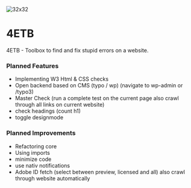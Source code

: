 ![32x32](https://user-images.githubusercontent.com/83889147/225018833-68d5fe18-6036-45eb-937c-1565ce9c9a51.png)
# 4ETB
4ETB - Toolbox to find and fix stupid errors on a website.

### Planned Features
- Implementing W3 Html & CSS checks
- Open backend based on CMS (typo / wp) (navigate to wp-admin or /typo3)
- Master Check (run a complete test on the current page also crawl through all links on current website)
- check headings (count h1)
- toggle designmode

### Planned Improvements
- Refactoring core
- Using imports
- minimize code
- use nativ notifications
- Adobe ID fetch (select between preview, licensed and all) also crawl through website automatically


